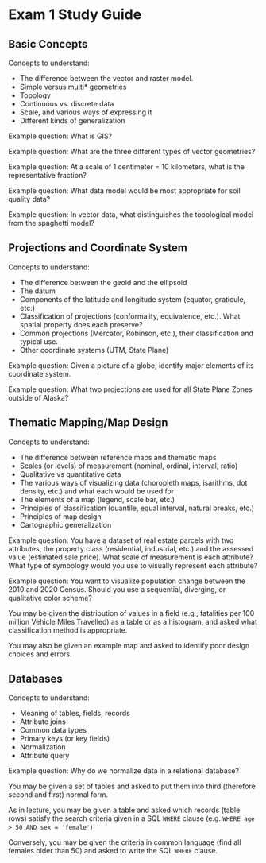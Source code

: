 # Exam 1 Study Guide

## Basic Concepts

Concepts to understand:

* The difference between the vector and raster model.
* Simple versus multi* geometries
* Topology
* Continuous vs. discrete data
* Scale, and various ways of expressing it
* Different kinds of generalization

Example question: What is GIS?

Example question: What are the three different types of vector geometries?

Example question: At a scale of 1 centimeter = 10 kilometers, what is the representative fraction?

Example question: What data model would be most appropriate for soil quality data?

Example question: In vector data, what distinguishes the topological model from the spaghetti model?

## Projections and Coordinate System

Concepts to understand:

* The difference between the geoid and the ellipsoid
* The datum
* Components of the latitude and longitude system (equator, graticule, etc.)
* Classification of projections (conformality, equivalence, etc.). What spatial property does each preserve?
* Common projections (Mercator, Robinson, etc.), their classification and typical use.
* Other coordinate systems (UTM, State Plane)

Example question: Given a picture of a globe, identify major elements of its coordinate system.

Example question: What two projections are used for all State Plane Zones outside of Alaska?

## Thematic Mapping/Map Design

Concepts to understand:

* The difference between reference maps and thematic maps
* Scales (or levels) of measurement (nominal, ordinal, interval, ratio)
* Qualitative vs quantitative data
* The various ways of visualizing data (choropleth maps, isarithms, dot density, etc.) and what each would be used for
* The elements of a map (legend, scale bar, etc.)
* Principles of classification (quantile, equal interval, natural breaks, etc.)
* Principles of map design
* Cartographic generalization

Example question: You have a dataset of real estate parcels with two attributes, the property class (residential, industrial, etc.) and the assessed value (estimated sale price). What scale of measurement is each attribute? What type of symbology would you use to visually represent each attribute?

Example question: You want to visualize population change between the 2010 and 2020 Census. Should you use a sequential, diverging, or qualitative color scheme?

You may be given the distribution of values in a field (e.g., fatalities per 100 million Vehicle Miles Travelled) as a table or as a histogram, and asked what classification method is appropriate.

You may also be given an example map and asked to identify poor design choices and errors.

## Databases

Concepts to understand:

* Meaning of tables, fields, records
* Attribute joins
* Common data types
* Primary keys (or key fields)
* Normalization
* Attribute query

Example question: Why do we normalize data in a relational database?

You may be given a set of tables and asked to put them into third (therefore second and first) normal form.

As in lecture, you may be given a table and asked which records (table rows) satisfy the search criteria given in a SQL `WHERE` clause (e.g. `WHERE age > 50 AND sex = 'female'`)

Conversely, you may be given the criteria in common language (find all females older than 50) and asked to write the SQL `WHERE` clause.

